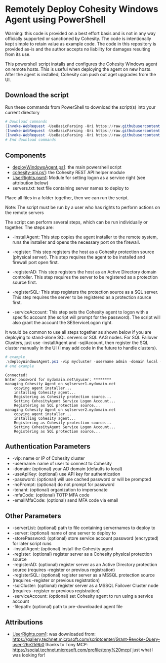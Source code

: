 # Remotely Deploy Cohesity Windows Agent using PowerShell

Warning: this code is provided on a best effort basis and is not in any way officially supported or sanctioned by Cohesity. The code is intentionally kept simple to retain value as example code. The code in this repository is provided as-is and the author accepts no liability for damages resulting from its use.

This powershell script installs and configures the Cohesity Windows agent on remote hosts. This is useful when deploying the agent on new hosts. After the agent is installed, Cohesity can push out aget upgrades from the UI.

## Download the script

Run these commands from PowerShell to download the script(s) into your current directory

```powershell
# Download commands
(Invoke-WebRequest -UseBasicParsing -Uri https://raw.githubusercontent.com/cohesity/community-automation-samples/main/powershell/deployWindowsAgent/deployWindowsAgent.ps1).content | Out-File deployWindowsAgent.ps1; (Get-Content deployWindowsAgent.ps1) | Set-Content deployWindowsAgent.ps1
(Invoke-WebRequest -UseBasicParsing -Uri https://raw.githubusercontent.com/cohesity/community-automation-samples/main/powershell/deployWindowsAgent/UserRights.psm1).content | Out-File UserRights.psm1; (Get-Content UserRights.psm1) | Set-Content UserRights.psm1
(Invoke-WebRequest -UseBasicParsing -Uri https://raw.githubusercontent.com/cohesity/community-automation-samples/main/powershell/cohesity-api/cohesity-api.ps1).content | Out-File cohesity-api.ps1; (Get-Content cohesity-api.ps1) | Set-Content cohesity-api.ps1
# End download commands
```

## Components

* [deployWindowsAgent.ps1](https://raw.githubusercontent.com/cohesity/community-automation-samples/main/powershell/deployWindowsAgent/deployWindowsAgent.ps1): the main powershell script
* [cohesity-api.ps1](https://raw.githubusercontent.com/cohesity/community-automation-samples/main/powershell/cohesity-api/cohesity-api.ps1): the Cohesity REST API helper module
* [UserRights.psm1](https://raw.githubusercontent.com/cohesity/community-automation-samples/main/powershell/deployWindowsAgent/UserRights.psm1): Module for setting logon as a service right (see attribution below)
* servers.txt: text file containing server names to deploy to

Place all files in a folder together, then we can run the script.

Note: The script must be run by a user who has rights to perform actions on the remote servers

The script can perform several steps, which can be run individually or together. The steps are:

* -installAgent: This step copies the agent installer to the remote system, runs the installer and opens the necessary port on the firewall.

* -register: This step registers the host as a Cohesity protection source (physical server). This step requires the agent to be installed and firewall port open first.

* -registerAD: This step registers the host as an Active Directory domain controller. This step requires the server to be registered as a protection source first.

* -registerSQL: This step registers the protection source as a SQL server. This step requires the server to be registered as a protection source first.

* -serviceAccount: This step sets the Cohesity agent to logon with a specific account (the script will prompt for the password). The script will also grant the account the SEServiceLogon right.

It would be common to use all steps together as shown below if you are deploying to stand-alone SQL servers or SQL AAG nodes. For SQL Failover Clusters, just use -installAgent and -sqlAccount, then register the SQL cluster manually in the UI (I may add code in the future to handle clusters).

```powershell
# example
.\deployWindowsAgent.ps1 -vip mycluster -username admin -domain local -serverList .\sqlServers.txt -installAgent -register -registerSQL -serviceAccount mydomain.net\myuser
# end example
```

```text
Connected!
Enter password for mydomain.net\myuser: ********
managing Cohesity Agent on sqlserver1.mydomain.net
    copying agent installer...
    installing Cohesity agent...
    Registering as Cohesity protection source...
    Setting CohesityAgent Service Logon Account...
    Registering as SQL protection source...
managing Cohesity Agent on sqlserver2.mydomain.net
    copying agent installer...
    installing Cohesity agent...
    Registering as Cohesity protection source...
    Setting CohesityAgent Service Logon Account...
    Registering as SQL protection source...
```

## Authentication Parameters

* -vip: name or IP of Cohesity cluster
* -username: name of user to connect to Cohesity
* -domain: (optional) your AD domain (defaults to local)
* -useApiKey: (optional) use API key for authentication
* -password: (optional) will use cached password or will be prompted
* -noPrompt: (optional) do not prompt for password
* -tenant: (optional) organization to impersonate
* -mfaCode: (optional) TOTP MFA code
* -emailMfaCode: (optional) send MFA code via email

## Other Parameters

* -serverList: (optional) path to file containing servernames to deploy to
* -server: (optional) name of one server to deploy to
* -storePassword: (optional) store service account password (encrypted) for later script runs
* -installAgent: (optional) install the Cohesity agent
* -register: (optional) register server as a Cohesity physical protection source
* -registerAD: (optional) register server as an Active Directory protection source (requires -register or previous registration)
* -registerSQL: (optional) register server as a MSSQL protection source (requires -register or previous registration)
* -sqlCluster: (optional) register server as a MSSQL Failover Cluster node (requires -register or previous registration)
* -serviceAccount: (optional) set Cohesity agent to run using a service account
* -filepath: (optional) path to pre-downloaded agent file

## Attributions

* [UserRights.psm1](https://raw.githubusercontent.com/cohesity/community-automation-samples/main/powershell/deployWindowsAgent/UserRights.psm1): was downloaded from: <https://gallery.technet.microsoft.com/scriptcenter/Grant-Revoke-Query-user-26e259b0> thanks to Tony MCP: <https://social.technet.microsoft.com/profile/tony%20mcp/> just what I was looking for!
